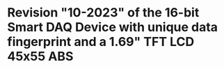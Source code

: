 # Revision "10-2023" of the 16-bit Smart DAQ Device with unique data fingerprint and a 1.69" TFT LCD 45x55 ABS
